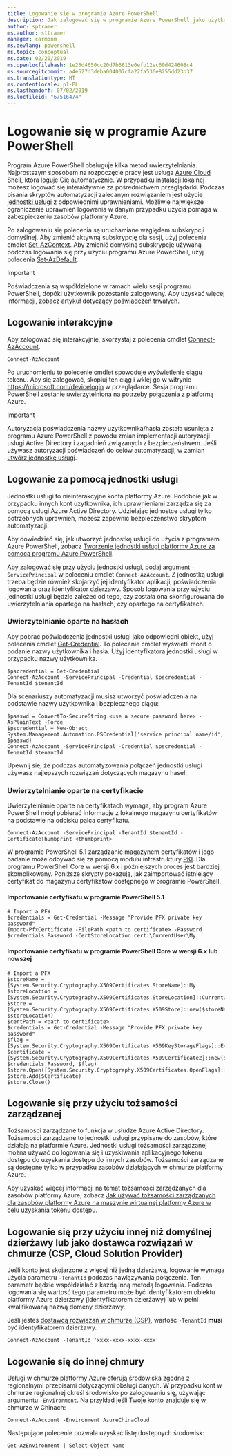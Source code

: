 ```yaml
---
title: Logowanie się w programie Azure PowerShell
description: Jak zalogować się w programie Azure PowerShell jako użytkownik albo za pomocą jednostki usługi lub tożsamości zarządzanych dla zasobów platformy Azure.
author: sptramer
ms.author: sttramer
manager: carmonm
ms.devlang: powershell
ms.topic: conceptual
ms.date: 02/20/2019
ms.openlocfilehash: 1e25d4650cc20d7b6613e0efb12ec60d424608c4
ms.sourcegitcommit: a4e527d3deba004007cfa22fa536e8255dd23b37
ms.translationtype: HT
ms.contentlocale: pl-PL
ms.lasthandoff: 07/02/2019
ms.locfileid: "67516474"
---
```

# <a name="sign-in-with-azure-powershell"></a>Logowanie się w programie Azure PowerShell

Program Azure PowerShell obsługuje kilka metod uwierzytelniania. Najprostszym sposobem na rozpoczęcie pracy jest usługa [Azure Cloud Shell](/azure/cloud-shell/overview), która loguje Cię automatycznie. W przypadku instalacji lokalnej możesz logować się interaktywnie za pośrednictwem przeglądarki. Podczas pisania skryptów automatyzacji zalecanym rozwiązaniem jest użycie [jednostki usługi](create-azure-service-principal-azureps.md) z odpowiednimi uprawnieniami. Możliwie największe ograniczenie uprawnień logowania w danym przypadku użycia pomaga w zabezpieczeniu zasobów platformy Azure.

Po zalogowaniu się polecenia są uruchamiane względem subskrypcji domyślnej. Aby zmienić aktywną subskrypcję dla sesji, użyj polecenia cmdlet [Set-AzContext](/powershell/module/az.accounts/set-azcontext). Aby zmienić domyślną subskrypcję używaną podczas logowania się przy użyciu programu Azure PowerShell, użyj polecenia [Set-AzDefault](/powershell/module/az.accounts/set-azdefault).

> [!IMPORTANT]
>
> Poświadczenia są współdzielone w ramach wielu sesji programu PowerShell, dopóki użytkownik pozostanie zalogowany.
> Aby uzyskać więcej informacji, zobacz artykuł dotyczący [poświadczeń trwałych](context-persistence.md).

## <a name="sign-in-interactively"></a>Logowanie interakcyjne

Aby zalogować się interakcyjnie, skorzystaj z polecenia cmdlet [Connect-AzAccount](/powershell/module/az.accounts/connect-azaccount).

```azurepowershell-interactive
Connect-AzAccount
```

Po uruchomieniu to polecenie cmdlet spowoduje wyświetlenie ciągu tokenu. Aby się zalogować, skopiuj ten ciąg i wklej go w witrynie https://microsoft.com/devicelogin w przeglądarce. Sesja programu PowerShell zostanie uwierzytelniona na potrzeby połączenia z platformą Azure.

> [!IMPORTANT]
>
> Autoryzacja poświadczenia nazwy użytkownika/hasła została usunięta z programu Azure PowerShell z powodu zmian implementacji autoryzacji usługi Active Directory i zagadnień związanych z bezpieczeństwem.
> Jeśli używasz autoryzacji poświadczeń do celów automatyzacji, w zamian [utwórz jednostkę usługi](create-azure-service-principal-azureps.md).

## <a name="sign-in-with-a-service-principal-a-namesp-signin"></a>Logowanie za pomocą jednostki usługi <a name="sp-signin"/>

Jednostki usługi to nieinterakcyjne konta platformy Azure. Podobnie jak w przypadku innych kont użytkownika, ich uprawnieniami zarządza się za pomocą usługi Azure Active Directory. Udzielając jednostce usługi tylko potrzebnych uprawnień, możesz zapewnić bezpieczeństwo skryptom automatyzacji.

Aby dowiedzieć się, jak utworzyć jednostkę usługi do użycia z programem Azure PowerShell, zobacz [Tworzenie jednostki usługi platformy Azure za pomocą programu Azure PowerShell](create-azure-service-principal-azureps.md).

Aby zalogować się przy użyciu jednostki usługi, podaj argument `-ServicePrincipal` w poleceniu cmdlet `Connect-AzAccount`. Z jednostką usługi trzeba będzie również skojarzyć jej identyfikator aplikacji, poświadczenia logowania oraz identyfikator dzierżawy. Sposób logowania przy użyciu jednostki usługi będzie zależeć od tego, czy została ona skonfigurowana do uwierzytelniania opartego na hasłach, czy opartego na certyfikatach.

### <a name="password-based-authentication"></a>Uwierzytelnianie oparte na hasłach

Aby pobrać poświadczenia jednostki usługi jako odpowiedni obiekt, użyj polecenia cmdlet [Get-Credential](/powershell/module/microsoft.powershell.security/get-credential). To polecenie cmdlet wyświetli monit o podanie nazwy użytkownika i hasła. Użyj identyfikatora jednostki usługi w przypadku nazwy użytkownika.

```azurepowershell-interactive
$pscredential = Get-Credential
Connect-AzAccount -ServicePrincipal -Credential $pscredential -TenantId $tenantId
```

Dla scenariuszy automatyzacji musisz utworzyć poświadczenia na podstawie nazwy użytkownika i bezpiecznego ciągu:

```azurepowershell-interactive
$passwd = ConvertTo-SecureString <use a secure password here> -AsPlainText -Force
$pscredential = New-Object System.Management.Automation.PSCredential('service principal name/id', $passwd)
Connect-AzAccount -ServicePrincipal -Credential $pscredential -TenantId $tenantId
```

Upewnij się, że podczas automatyzowania połączeń jednostki usługi używasz najlepszych rozwiązań dotyczących magazynu haseł.

### <a name="certificate-based-authentication"></a>Uwierzytelnianie oparte na certyfikacie

Uwierzytelnianie oparte na certyfikatach wymaga, aby program Azure PowerShell mógł pobierać informacje z lokalnego magazynu certyfikatów na podstawie na odcisku palca certyfikatu.
```azurepowershell-interactive
Connect-AzAccount -ServicePrincipal -TenantId $tenantId -CertificateThumbprint <thumbprint>
```

W programie PowerShell 5.1 zarządzanie magazynem certyfikatów i jego badanie może odbywać się za pomocą modułu infrastruktury [PKI](/powershell/module/pkiclient). Dla programu PowerShell Core w wersji 6.x i późniejszych proces jest bardziej skomplikowany. Poniższe skrypty pokazują, jak zaimportować istniejący certyfikat do magazynu certyfikatów dostępnego w programie PowerShell.

#### <a name="import-a-certificate-in-powershell-51"></a>Importowanie certyfikatu w programie PowerShell 5.1

```azurepowershell-interactive
# Import a PFX
$credentials = Get-Credential -Message "Provide PFX private key password"
Import-PfxCertificate -FilePath <path to certificate> -Password $credentials.Password -CertStoreLocation cert:\CurrentUser\My
```

#### <a name="import-a-certificate-in-powershell-core-6x-and-later"></a>Importowanie certyfikatu w programie PowerShell Core w wersji 6.x lub nowszej

```azurepowershell-interactive
# Import a PFX
$storeName = [System.Security.Cryptography.X509Certificates.StoreName]::My 
$storeLocation = [System.Security.Cryptography.X509Certificates.StoreLocation]::CurrentUser 
$store = [System.Security.Cryptography.X509Certificates.X509Store]::new($storeName, $storeLocation) 
$certPath = <path to certificate>
$credentials = Get-Credential -Message "Provide PFX private key password"
$flag = [System.Security.Cryptography.X509Certificates.X509KeyStorageFlags]::Exportable 
$certificate = [System.Security.Cryptography.X509Certificates.X509Certificate2]::new($certPath, $credentials.Password, $flag) 
$store.Open([System.Security.Cryptography.X509Certificates.OpenFlags]::ReadWrite) 
$store.Add($Certificate) 
$store.Close()
```

## <a name="sign-in-using-a-managed-identity"></a>Logowanie się przy użyciu tożsamości zarządzanej 

Tożsamości zarządzane to funkcja w usłudze Azure Active Directory. Tożsamości zarządzane to jednostki usługi przypisane do zasobów, które działają na platformie Azure. Jednostki usługi tożsamości zarządzanej można używać do logowania się i uzyskiwania aplikacyjnego tokenu dostępu do uzyskania dostępu do innych zasobów. Tożsamości zarządzane są dostępne tylko w przypadku zasobów działających w chmurze platformy Azure.

Aby uzyskać więcej informacji na temat tożsamości zarządzanych dla zasobów platformy Azure, zobacz [Jak używać tożsamości zarządzanych dla zasobów platformy Azure na maszynie wirtualnej platformy Azure w celu uzyskania tokenu dostępu](/azure/active-directory/managed-identities-azure-resources/how-to-use-vm-token).

## <a name="sign-in-with-a-non-default-tenant-or-as-a-cloud-solution-provider-csp"></a>Logowanie się przy użyciu innej niż domyślnej dzierżawy lub jako dostawca rozwiązań w chmurze (CSP, Cloud Solution Provider)

Jeśli konto jest skojarzone z więcej niż jedną dzierżawą, logowanie wymaga użycia parametru `-TenantId` podczas nawiązywania połączenia. Ten parametr będzie współdziałać z każdą inną metodą logowania. Podczas logowania się wartość tego parametru może być identyfikatorem obiektu platformy Azure dzierżawy (identyfikatorem dzierżawy) lub w pełni kwalifikowaną nazwą domeny dzierżawy.

Jeśli jesteś [dostawcą rozwiązań w chmurze (CSP)](https://azure.microsoft.com/en-us/offers/ms-azr-0145p/), wartość `-TenantId` **musi** być identyfikatorem dzierżawy.

```azurepowershell-interactive
Connect-AzAccount -TenantId 'xxxx-xxxx-xxxx-xxxx'
```

## <a name="sign-in-to-another-cloud"></a>Logowanie się do innej chmury

Usługi w chmurze platformy Azure oferują środowiska zgodne z regionalnymi przepisami dotyczącymi obsługi danych.
W przypadku kont w chmurze regionalnej określ środowisko po zalogowaniu się, używając argumentu `-Environment`.
Na przykład jeśli Twoje konto znajduje się w chmurze w Chinach:

```azurepowershell-interactive
Connect-AzAccount -Environment AzureChinaCloud
```

Następujące polecenie pozwala uzyskać listę dostępnych środowisk:

```azurepowershell-interactive
Get-AzEnvironment | Select-Object Name
```
